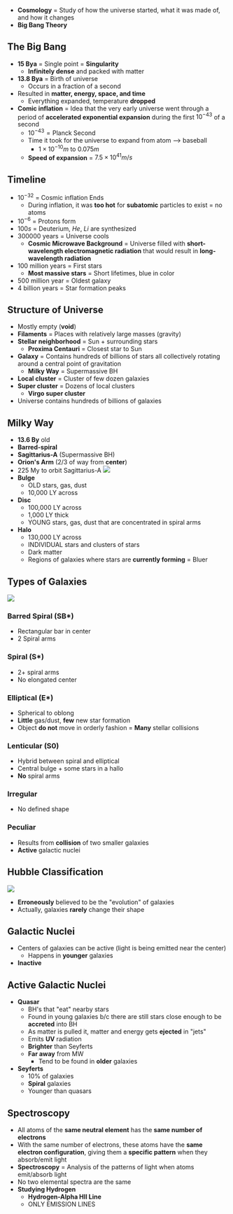 - **Cosmology** = Study of how the universe started, what it was made of, and how it changes
- **Big Bang Theory**


## The Big Bang
- **15 Bya** = Single point = **Singularity**
	- **Infinitely dense** and packed with matter
- **13.8 Bya** = Birth of universe
	- Occurs in a fraction of a second
- Resulted in **matter, energy, space, and time**
	- Everything expanded, temperature **dropped**
- **Comic inflation** = Idea that the very early universe went through a period of **accelerated exponential expansion** during the first $10^{-43}$ of a second
	- $10^{-43} = \text{Planck Second}$
	- Time it took for the universe to expand from atom --> baseball
		- $1\times 10^{-10} m$ to $0.075m$
	- **Speed of expansion** = $7.5 \times 10^{41} m/s$

## Timeline
- $10^{-32}$ = Cosmic inflation Ends
	- During inflation, it was **too hot** for **subatomic** particles to exist = no atoms
- $10^{-6}$ = Protons form
- $100s$ = Deuterium, $He$, $Li$ are synthesized
- 300000 years = Universe cools
	- **Cosmic Microwave Background** = Universe filled with **short-wavelength electromagnetic radiation** that would result in **long-wavelength radiation**
- 100 million years = First stars
	- **Most massive stars** = Short lifetimes, blue in color
- 500 million year = Oldest galaxy
- 4 billion years = Star formation peaks

## Structure of Universe
- Mostly empty (**void**)
- **Filaments** = Places with relatively large masses (gravity)
- **Stellar neighborhood** = Sun + surrounding stars
	- **Proxima Centauri** = Closest star to Sun
- **Galaxy** = Contains hundreds of billions of stars all collectively rotating around a central point of gravitation
	- **Milky Way** = Supermassive BH
- **Local cluster** = Cluster of few dozen galaxies
- **Super cluster** = Dozens of local clusters
	- **Virgo super cluster**
- Universe contains hundreds of billions of galaxies

## Milky Way
- **13.6 By** old
- **Barred-spiral**
- **Sagittarius-A** (Supermassive BH)
- **Orion's Arm** (2/3 of way from **center**)
- 225 My to orbit Sagittarius-A
![](Pasted%20image%2020230604014512.png)
- **Bulge**
	- OLD stars, gas, dust
	- 10,000 LY across
- **Disc**
	- 100,000 LY across
	- 1,000 LY thick
	- YOUNG stars, gas, dust that are concentrated in spiral arms
- **Halo**
	- 130,000 LY across
	- INDIVIDUAL stars and clusters of stars
	- Dark matter
	- Regions of galaxies where stars are **currently forming** = Bluer

## Types of Galaxies
![](Pasted%20image%2020230604014753.png)

### Barred Spiral (SB*)
- Rectangular bar in center
- 2 Spiral arms

### Spiral (S*)
- 2+ spiral arms
- No elongated center

### Elliptical (E*)
- Spherical to oblong
- **Little** gas/dust, **few** new star formation
- Object **do not** move in orderly fashion = **Many** stellar collisions

### Lenticular (S0)
- Hybrid between spiral and elliptical
- Central bulge + some stars in a hallo
- **No** spiral arms

### Irregular
- No defined shape

### Peculiar
- Results from **collision** of two smaller galaxies
- **Active** galactic nuclei

## Hubble Classification
![](Pasted%20image%2020230604015102.png)
- **Erroneously** believed to be the "evolution" of galaxies
- Actually, galaxies **rarely** change their shape

## Galactic Nuclei
- Centers of galaxies can be active (light is being emitted near the center)
	- Happens in **younger** galaxies
- **Inactive**

## Active Galactic Nuclei
- **Quasar**
	- BH's that "eat" nearby stars
	- Found in young galaxies b/c there are still stars close enough to be **accreted** into BH
	- As matter is pulled it, matter and energy gets **ejected** in "jets"
	- Emits **UV** radiation
	- **Brighter** than Seyferts
	- **Far away** from MW
		- Tend to be found in **older** galaxies
- **Seyferts**
	- 10% of galaxies
	- **Spiral** galaxies
	- Younger than quasars

## Spectroscopy
- All atoms of the **same neutral element** has the **same number of electrons**
- With the same number of electrons, these atoms have the **same electron configuration**, giving them a **specific pattern** when they absorb/emit light
- **Spectroscopy** = Analysis of the patterns of light when atoms emit/absorb light
- No two elemental spectra are the same
- **Studying Hydrogen**
	- **Hydrogen-Alpha HII Line**
	- ONLY EMISSION LINES